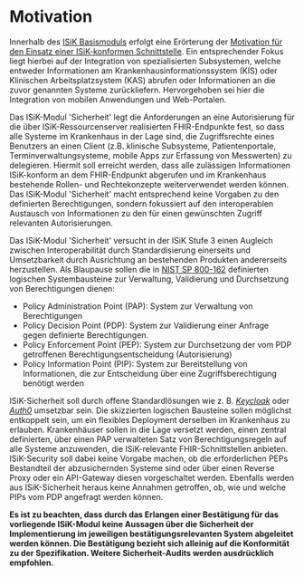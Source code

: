 # Motivation

Innerhalb des [ISiK Basismoduls](https://simplifier.net/guide/implementierungsleitfadenisik-basismodul/ImplementationGuide-markdown-Einfuehrung?version=current) erfolgt eine Erörterung der [Motivation für den Einsatz einer ISiK-konformen Schnittstelle](https://simplifier.net/guide/implementierungsleitfadenisik-basismodul/ImplementationGuide-markdown-Motivation?version=current). Ein entsprechender Fokus liegt hierbei auf der Integration von spezialisierten Subsystemen, welche entweder Informationen am Krankenhausinformationssystem (KIS) oder Klinischen Arbeitsplatzsystem (KAS) abrufen oder Informationen an die zuvor genannten Systeme zurückliefern. Hervorgehoben sei hier die Integration von mobilen Anwendungen und Web-Portalen. 

Das ISiK-Modul 'Sicherheit' legt die Anforderungen an eine Autorisierung für die über ISiK-Ressourcenserver realisierten FHIR-Endpunkte fest, so dass alle Systeme im Krankenhaus in der Lage sind, die Zugriffsrechte eines Benutzers an einen Client (z.B. klinische Subsysteme, Patientenportale, Terminverwaltungsysteme, mobile Apps zur Erfassung von Messwerten) zu delegieren. Hiermit soll erreicht werden, dass alle zulässigen Informationen ISiK-konform an dem FHIR-Endpunkt abgerufen und im Krankenhaus bestehende Rollen- und Rechtekonzepte weiterverwendet werden können. Das ISiK-Modul 'Sicherheit' macht entsprechend keine Vorgaben zu den definierten Berechtigungen, sondern fokussiert auf den interoperablen Austausch von Informationen zu den für einen gewünschten Zugriff relevanten Autorisierungen.  

Das ISiK-Modul 'Sicherheit' versucht in der ISiK Stufe 3 einen Augleich zwischen Interoperabilität durch Standardisierung einerseits und Umsetzbarkeit durch Ausrichtung an bestehenden Produkten andererseits herzustellen. Als Blaupause sollen die in [NIST SP 800-162](https://nvlpubs.nist.gov/nistpubs/SpecialPublications/NIST.SP.800-162.pdf) definierten logischen Systembausteine zur Verwaltung, Validierung und Durchsetzung von Berechtigungen dienen:

* Policy Administration Point (PAP): System zur Verwaltung von Berechtigungen
* Policy Decision Point (PDP): System zur Validierung einer Anfrage gegen definierte Berechtigungen.
* Policy Enforcement Point (PEP): System zur Durchsetzung der vom PDP getroffenen Berechtigungsentscheidung (Autorisierung)
* Policy Information Point (PIP): System zur Bereitstellung von Informationen, die zur Entscheidung über eine Zugriffsberechtigung benötigt werden

ISiK-Sicherheit soll durch offene Standardlösungen wie z. B. [_Keycloak_](https://www.keycloak.org/) oder [_Auth0_](https://auth0.com/de) umsetzbar sein. Die skizzierten logischen Bausteine sollen möglichst entkoppelt sein, um ein flexibles Deployment derselben im Krankenhaus zu erlauben. Krankenhäuser sollen in die Lage versetzt werden, einen zentral definierten, über einen PAP verwalteten Satz von Berechtigungsregeln auf alle Systeme anzuwenden, die ISiK-relevante FHIR-Schnittstellen anbieten. ISiK-Security soll dabei keine Vorgabe machen, ob die erforderlichen PEPs Bestandteil der abzusichernden Systeme sind oder über einen Reverse Proxy oder ein API-Gateway diesen vorgeschaltet werden. Ebenfalls werden aus ISiK-Sicherheit heraus keine Annahmen getroffen, ob, wie und welche PIPs vom PDP angefragt werden können.

**Es ist zu beachten, dass durch das Erlangen einer Bestätigung für das vorliegende ISiK-Modul keine Aussagen über die Sicherheit der Implementierung im jeweiligen bestätigungsrelevanten System abgeleitet werden können. Die Bestätigung bezieht sich alleinig auf die Konformität zu der Spezifikation. Weitere Sicherheit-Audits werden ausdrücklich empfohlen.**

